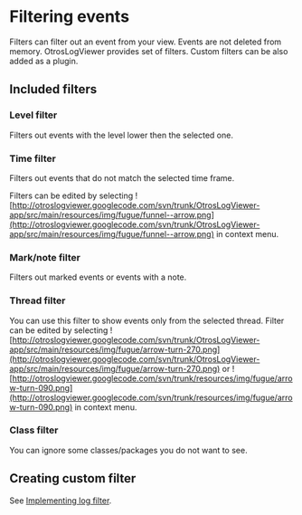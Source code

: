# Filtering events #
Filters can filter out an event from your view. Events are not deleted from memory. OtrosLogViewer provides set of filters. Custom filters can be also added as a plugin.


## Included filters ##
### Level filter ###
Filters out events with the level lower then the selected one.
### Time filter ###
Filters out events that do not match the selected time frame.

Filters can be edited by selecting ![http://otroslogviewer.googlecode.com/svn/trunk/OtrosLogViewer-app/src/main/resources/img/fugue/funnel--arrow.png](http://otroslogviewer.googlecode.com/svn/trunk/OtrosLogViewer-app/src/main/resources/img/fugue/funnel--arrow.png) in context menu.
### Mark/note filter ###
Filters out marked events or events with a note.
### Thread filter ###
You can use this filter to show events only from the selected thread.
Filter can be edited by selecting ![http://otroslogviewer.googlecode.com/svn/trunk/OtrosLogViewer-app/src/main/resources/img/fugue/arrow-turn-270.png](http://otroslogviewer.googlecode.com/svn/trunk/OtrosLogViewer-app/src/main/resources/img/fugue/arrow-turn-270.png) or ![http://otroslogviewer.googlecode.com/svn/trunk/resources/img/fugue/arrow-turn-090.png](http://otroslogviewer.googlecode.com/svn/trunk/resources/img/fugue/arrow-turn-090.png) in context menu.
### Class filter ###
You can ignore some classes/packages you do not want to see.


## Creating custom filter ##
See [Implementing log filter](ImplementingLogFilter.md).
